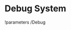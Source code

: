 <!-- MOOSE Documentation Stub: Remove this when content is added. -->

# Debug System
!parameters /Debug

